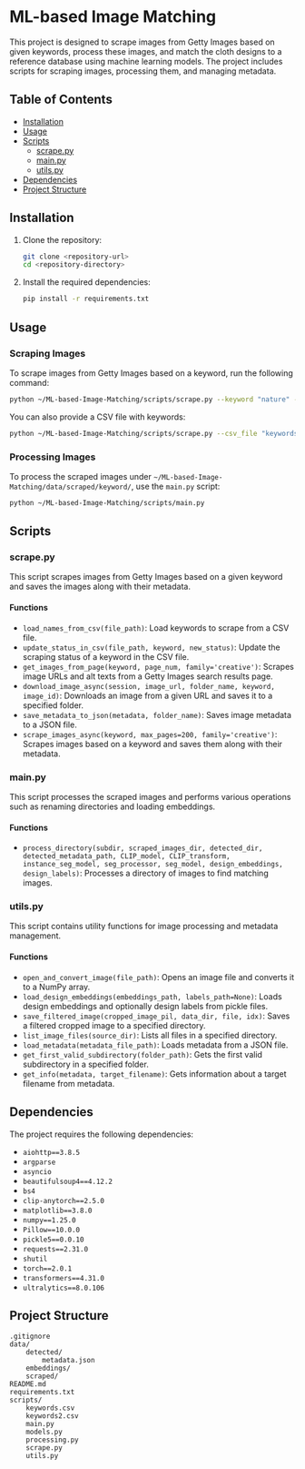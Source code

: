 # ML-based Image Matching

This project is designed to scrape images from Getty Images based on given keywords, process these images, and match the cloth designs to a reference database using machine learning models. The project includes scripts for scraping images, processing them, and managing metadata.

## Table of Contents

- [Installation](#installation)
- [Usage](#usage)
- [Scripts](#scripts)
  - [scrape.py](#scrapepy)
  - [main.py](#mainpy)
  - [utils.py](#utilspy)
- [Dependencies](#dependencies)
- [Project Structure](#project-structure)

## Installation

1. Clone the repository:
    ```sh
    git clone <repository-url>
    cd <repository-directory>
    ```

2. Install the required dependencies:
    ```sh
    pip install -r requirements.txt
    ```

## Usage

### Scraping Images

To scrape images from Getty Images based on a keyword, run the following command:

```sh
python ~/ML-based-Image-Matching/scripts/scrape.py --keyword "nature" --max_pages 10
```

You can also provide a CSV file with keywords:

```sh
python ~/ML-based-Image-Matching/scripts/scrape.py --csv_file "keywords.csv"
```

### Processing Images

To process the scraped images under `~/ML-based-Image-Matching/data/scraped/keyword/`, use the `main.py` script:

```sh
python ~/ML-based-Image-Matching/scripts/main.py
```

## Scripts

### scrape.py

This script scrapes images from Getty Images based on a given keyword and saves the images along with their metadata.

#### Functions

- `load_names_from_csv(file_path)`: Load keywords to scrape from a CSV file.
- `update_status_in_csv(file_path, keyword, new_status)`: Update the scraping status of a keyword in the CSV file.
- `get_images_from_page(keyword, page_num, family='creative')`: Scrapes image URLs and alt texts from a Getty Images search results page.
- `download_image_async(session, image_url, folder_name, keyword, image_id)`: Downloads an image from a given URL and saves it to a specified folder.
- `save_metadata_to_json(metadata, folder_name)`: Saves image metadata to a JSON file.
- `scrape_images_async(keyword, max_pages=200, family='creative')`: Scrapes images based on a keyword and saves them along with their metadata.

### main.py

This script processes the scraped images and performs various operations such as renaming directories and loading embeddings.

#### Functions

- `process_directory(subdir, scraped_images_dir, detected_dir, detected_metadata_path, CLIP_model, CLIP_transform, instance_seg_model, seg_processor, seg_model, design_embeddings, design_labels)`: Processes a directory of images to find matching images.

### utils.py

This script contains utility functions for image processing and metadata management.

#### Functions

- `open_and_convert_image(file_path)`: Opens an image file and converts it to a NumPy array.
- `load_design_embeddings(embeddings_path, labels_path=None)`: Loads design embeddings and optionally design labels from pickle files.
- `save_filtered_image(cropped_image_pil, data_dir, file, idx)`: Saves a filtered cropped image to a specified directory.
- `list_image_files(source_dir)`: Lists all files in a specified directory.
- `load_metadata(metadata_file_path)`: Loads metadata from a JSON file.
- `get_first_valid_subdirectory(folder_path)`: Gets the first valid subdirectory in a specified folder.
- `get_info(metadata, target_filename)`: Gets information about a target filename from metadata.

## Dependencies

The project requires the following dependencies:

- `aiohttp==3.8.5`
- `argparse`
- `asyncio`
- `beautifulsoup4==4.12.2`
- `bs4`
- `clip-anytorch==2.5.0`
- `matplotlib==3.8.0`
- `numpy==1.25.0`
- `Pillow==10.0.0`
- `pickle5==0.0.10`
- `requests==2.31.0`
- `shutil`
- `torch==2.0.1`
- `transformers==4.31.0`
- `ultralytics==8.0.106`

## Project Structure

```
.gitignore
data/
    detected/
        metadata.json
    embeddings/
    scraped/
README.md
requirements.txt
scripts/
    keywords.csv
    keywords2.csv
    main.py
    models.py
    processing.py
    scrape.py
    utils.py
```